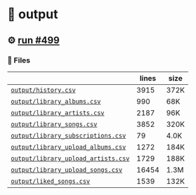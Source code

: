 # 📝  output 

## ⚙️ [run #499](https://github.com/jwenerd/ytm-dl/actions/runs/8069603220)

### 📁 Files

|                                                                         |lines|size|
|-------------------------------------------------------------------------|-----|----|
|[`output/history.csv` ](output/history.csv)                              |3915 |372K|
|[`output/library_albums.csv` ](output/library_albums.csv)                |990  |68K |
|[`output/library_artists.csv` ](output/library_artists.csv)              |2187 |96K |
|[`output/library_songs.csv` ](output/library_songs.csv)                  |3852 |320K|
|[`output/library_subscriptions.csv` ](output/library_subscriptions.csv)  |79   |4.0K|
|[`output/library_upload_albums.csv` ](output/library_upload_albums.csv)  |1272 |184K|
|[`output/library_upload_artists.csv` ](output/library_upload_artists.csv)|1729 |188K|
|[`output/library_upload_songs.csv` ](output/library_upload_songs.csv)    |16454|1.3M|
|[`output/liked_songs.csv` ](output/liked_songs.csv)                      |1539 |132K|
